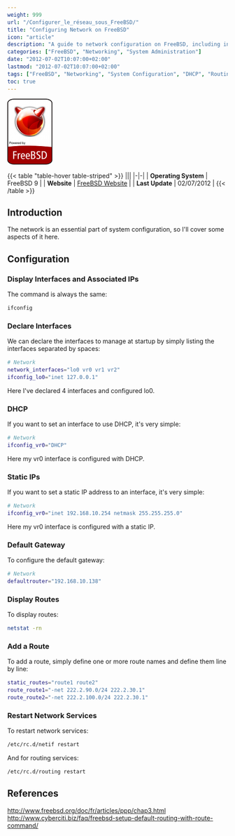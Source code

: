 ```yaml
---
weight: 999
url: "/Configurer_le_réseau_sous_FreeBSD/"
title: "Configuring Network on FreeBSD"
icon: "article"
description: "A guide to network configuration on FreeBSD, including interface configuration, static IP settings, DHCP, routing, and more"
categories: ["FreeBSD", "Networking", "System Administration"]
date: "2012-07-02T10:07:00+02:00"
lastmod: "2012-07-02T10:07:00+02:00"
tags: ["FreeBSD", "Networking", "System Configuration", "DHCP", "Routing"]
toc: true
---
```


![FreeBSD](/images/poweredbyfreebsd.png)

{{< table "table-hover table-striped" >}}
|||
|-|-|
| **Operating System** | FreeBSD 9 |
| **Website** | [FreeBSD Website](https://www.freebsd.org) |
| **Last Update** | 02/07/2012 |
{{< /table >}}

## Introduction

The network is an essential part of system configuration, so I'll cover some aspects of it here.

## Configuration

### Display Interfaces and Associated IPs

The command is always the same:

```bash
ifconfig
```

### Declare Interfaces

We can declare the interfaces to manage at startup by simply listing the interfaces separated by spaces:

```bash
# Network
network_interfaces="lo0 vr0 vr1 vr2"
ifconfig_lo0="inet 127.0.0.1"
```

Here I've declared 4 interfaces and configured lo0.

### DHCP

If you want to set an interface to use DHCP, it's very simple:

```bash
# Network
ifconfig_vr0="DHCP"
```

Here my vr0 interface is configured with DHCP.

### Static IPs

If you want to set a static IP address to an interface, it's very simple:

```bash
# Network
ifconfig_vr0="inet 192.168.10.254 netmask 255.255.255.0"
```

Here my vr0 interface is configured with a static IP.

### Default Gateway

To configure the default gateway:

```bash
# Network
defaultrouter="192.168.10.138"
```

### Display Routes

To display routes:

```bash
netstat -rn
```

### Add a Route

To add a route, simply define one or more route names and define them line by line:

```bash
static_routes="route1 route2"
route_route1="-net 222.2.90.0/24 222.2.30.1"
route_route2="-net 222.2.100.0/24 222.2.30.1"
```

### Restart Network Services

To restart network services:

```bash
/etc/rc.d/netif restart
```

And for routing services:

```bash
/etc/rc.d/routing restart
```

## References

http://www.freebsd.org/doc/fr/articles/ppp/chap3.html  
http://www.cyberciti.biz/faq/freebsd-setup-default-routing-with-route-command/

